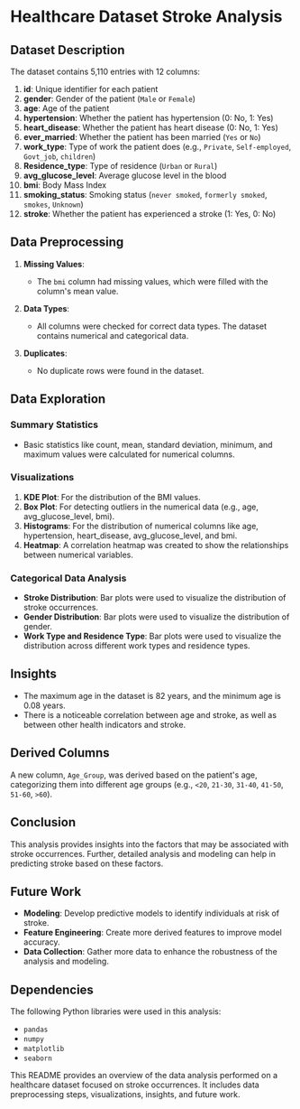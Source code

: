 # Healthcare Dataset Stroke Analysis

## Dataset Description

The dataset contains 5,110 entries with 12 columns:

1. **id**: Unique identifier for each patient
2. **gender**: Gender of the patient (`Male` or `Female`)
3. **age**: Age of the patient
4. **hypertension**: Whether the patient has hypertension (0: No, 1: Yes)
5. **heart_disease**: Whether the patient has heart disease (0: No, 1: Yes)
6. **ever_married**: Whether the patient has been married (`Yes` or `No`)
7. **work_type**: Type of work the patient does (e.g., `Private`, `Self-employed`, `Govt_job`, `children`)
8. **Residence_type**: Type of residence (`Urban` or `Rural`)
9. **avg_glucose_level**: Average glucose level in the blood
10. **bmi**: Body Mass Index
11. **smoking_status**: Smoking status (`never smoked`, `formerly smoked`, `smokes`, `Unknown`)
12. **stroke**: Whether the patient has experienced a stroke (1: Yes, 0: No)

## Data Preprocessing

1. **Missing Values**:
   - The `bmi` column had missing values, which were filled with the column's mean value.

2. **Data Types**:
   - All columns were checked for correct data types. The dataset contains numerical and categorical data.

3. **Duplicates**:
   - No duplicate rows were found in the dataset.

## Data Exploration

### Summary Statistics

- Basic statistics like count, mean, standard deviation, minimum, and maximum values were calculated for numerical columns.

### Visualizations

1. **KDE Plot**: For the distribution of the BMI values.
2. **Box Plot**: For detecting outliers in the numerical data (e.g., age, avg_glucose_level, bmi).
3. **Histograms**: For the distribution of numerical columns like age, hypertension, heart_disease, avg_glucose_level, and bmi.
4. **Heatmap**: A correlation heatmap was created to show the relationships between numerical variables.

### Categorical Data Analysis

- **Stroke Distribution**: Bar plots were used to visualize the distribution of stroke occurrences.
- **Gender Distribution**: Bar plots were used to visualize the distribution of gender.
- **Work Type and Residence Type**: Bar plots were used to visualize the distribution across different work types and residence types.

## Insights

- The maximum age in the dataset is 82 years, and the minimum age is 0.08 years.
- There is a noticeable correlation between age and stroke, as well as between other health indicators and stroke.

## Derived Columns

A new column, `Age_Group`, was derived based on the patient's age, categorizing them into different age groups (e.g., `<20`, `21-30`, `31-40`, `41-50`, `51-60`, `>60`).

## Conclusion

This analysis provides insights into the factors that may be associated with stroke occurrences. Further, detailed analysis and modeling can help in predicting stroke based on these factors.

## Future Work

- **Modeling**: Develop predictive models to identify individuals at risk of stroke.
- **Feature Engineering**: Create more derived features to improve model accuracy.
- **Data Collection**: Gather more data to enhance the robustness of the analysis and modeling.

## Dependencies

The following Python libraries were used in this analysis:

- `pandas`
- `numpy`
- `matplotlib`
- `seaborn`

This README provides an overview of the data analysis performed on a healthcare dataset focused on stroke occurrences. It includes data preprocessing steps, visualizations, insights, and future work.
